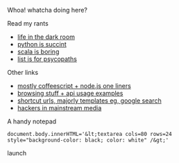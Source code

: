 Whoa! whatcha doing here?

Read my rants

- [life in the dark room](life.html)
- [python is succint](python-succint.html)
- [scala is boring](scala-boring.html)
- [list is for psycopaths](lisp-psycopaths.html)


Other links

- [mostly coffeescript + node.js one liners](oneliners.html)
- [browsing stuff + api usage examples](dialogues.html)
- [shortcut urls, majorly templates eg, google search](urltemplates.html)
- [hackers in mainstream media](news.html)

A handy notepad

    document.body.innerHTML='&lt;textarea cols=80 rows=24 style="background-color: black; color: white" /&gt;'

<script>
	function launchNotepad() {
		document.body.innerHTML='<textarea cols=80 rows=24 style="background-color: black; color: white" />'
	}
</script>
<a onclick="launchNotepad()">launch</a>

